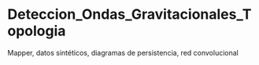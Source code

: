 # Deteccion_Ondas_Gravitacionales_Topologia
Mapper, datos sintéticos, diagramas de persistencia, red convolucional
